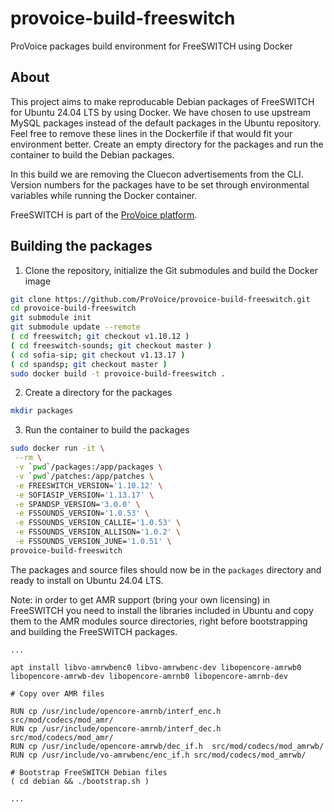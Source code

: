 # provoice-build-freeswitch
ProVoice packages build environment for FreeSWITCH using Docker

## About

This project aims to make reproducable Debian packages of FreeSWITCH for Ubuntu 24.04 LTS by using Docker. We have chosen to use upstream MySQL packages instead of the default packages in the Ubuntu repository. Feel free to remove these lines in the Dockerfile if that would fit your environment better. Create an empty directory for the packages and run the container to build the Debian packages.

In this build we are removing the Cluecon advertisements from the CLI. Version numbers for the packages have to be set through environmental variables while running the Docker container.

FreeSWITCH is part of the [ProVoice platform](https://provoice.eu).

## Building the packages

1. Clone the repository, initialize the Git submodules and build the Docker image
```bash
git clone https://github.com/ProVoice/provoice-build-freeswitch.git
cd provoice-build-freeswitch
git submodule init
git submodule update --remote
( cd freeswitch; git checkout v1.10.12 )
( cd freeswitch-sounds; git checkout master )
( cd sofia-sip; git checkout v1.13.17 )
( cd spandsp; git checkout master )
sudo docker build -t provoice-build-freeswitch .
```
2. Create a directory for the packages
```bash
mkdir packages
```
3. Run the container to build the packages
```bash
sudo docker run -it \
 --rm \
 -v `pwd`/packages:/app/packages \
 -v `pwd`/patches:/app/patches \
 -e FREESWITCH_VERSION='1.10.12' \
 -e SOFIASIP_VERSION='1.13.17' \
 -e SPANDSP_VERSION='3.0.0' \
 -e FSSOUNDS_VERSION='1.0.53' \
 -e FSSOUNDS_VERSION_CALLIE='1.0.53' \
 -e FSSOUNDS_VERSION_ALLISON='1.0.2' \
 -e FSSOUNDS_VERSION_JUNE='1.0.51' \
provoice-build-freeswitch
```
The packages and source files should now be in the `packages` directory and ready to install on Ubuntu 24.04 LTS.

Note: in order to get AMR support (bring your own licensing) in FreeSWITCH you need to install the libraries included in Ubuntu and copy them to the AMR modules source directories, right before bootstrapping and building the FreeSWITCH packages.

```
...

apt install libvo-amrwbenc0 libvo-amrwbenc-dev libopencore-amrwb0 libopencore-amrwb-dev libopencore-amrnb0 libopencore-amrnb-dev

# Copy over AMR files

RUN cp /usr/include/opencore-amrnb/interf_enc.h src/mod/codecs/mod_amr/
RUN cp /usr/include/opencore-amrnb/interf_dec.h src/mod/codecs/mod_amr/
RUN cp /usr/include/opencore-amrwb/dec_if.h  src/mod/codecs/mod_amrwb/
RUN cp /usr/include/vo-amrwbenc/enc_if.h src/mod/codecs/mod_amrwb/

# Bootstrap FreeSWITCH Debian files
( cd debian && ./bootstrap.sh )

...
```
